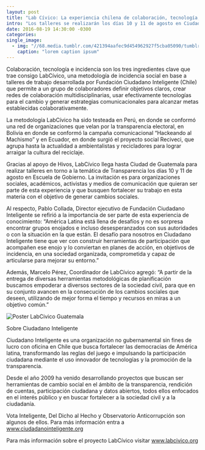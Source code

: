 ```yaml
---
layout: post
title: "Lab Cívico: La experiencia chilena de colaboración, tecnología, e incidencia para el cambio social"
intro: "Los talleres se realizarán los días 10 y 11 de agosto en Ciudad de Guatemala."
date: 2016-08-19 14:30:00 -0300
categories:
single_image:
  - img: "//68.media.tumblr.com/421394aafec9d454962927f5cba05090/tumblr_inline_obno3lC5MS1r9usgg_500.png"
    caption: "lorem caption ipsum"
---
```

Colaboración, tecnología e incidencia son los tres ingredientes clave que trae consigo LabCívico, una metodología de incidencia social en base a talleres de trabajo desarrollada por Fundación Ciudadano Inteligente (Chile) que permite a un grupo de colaboradores definir objetivos claros, crear redes de colaboración multidisciplinarias, usar efectivamente tecnologías para el cambio y generar estrategias comunicacionales para alcanzar metas establecidas colaborativamente.

La metodología LabCívico ha sido testeada en Perú, en donde se conformó una red de organizaciones que velan por la transparencia electoral, en Bolivia en donde se conformó la campaña comunicacional “Hackeando al Machismo” y en Ecuador, en donde surgió el proyecto social Reciveci, que agrupa hasta la actualidad a ambientalistas y recicladores para lograr arraigar la cultura del reciclaje.

Gracias al apoyo de Hivos, LabCívico llega hasta Ciudad de Guatemala para realizar talleres en torno a la temática de Transparencia los días 10 y 11 de agosto en Escuela de Gobierno. La invitación es para organizaciones sociales, académicos, activistas y medios de comunicación que quieran ser parte de esta experiencia y que busquen fortalecer su trabajo en esta materia con el objetivo de generar cambios sociales.

Al respecto, Pablo Collada, Director ejecutivo de Fundación Ciudadano Inteligente se refirió a la importancia de ser parte de esta experiencia de conocimiento: “América Latina está llena de desafíos y no es sorpresa encontrar grupos  enojados e incluso desesperanzados con sus autoridades o con la situación en la que están. El desafío para nosotros en Ciudadano Inteligente tiene que ver con construir herramientas de participación que acompañen ese enojo y lo conviertan en planes de acción, en objetivos de incidencia, en una sociedad organizada, comprometida y capaz de articularse para mejorar su entorno.”

Además, Marcelo Pérez, Coordinador de LabCívico agregó: “A partir de la entrega de diversas herramientas metodológicas de planificación buscamos empoderar a diversos sectores de la sociedad civil, para que en su conjunto avancen en la consecución de los cambios sociales que deseen, utilizando de mejor forma el tiempo y recursos en miras a un objetivo común.”

![Poster LabCivico Guatemala](//68.media.tumblr.com/421394aafec9d454962927f5cba05090/tumblr_inline_obno3lC5MS1r9usgg_500.png)

Sobre Ciudadano Inteligente

Ciudadano Inteligente es una organización no gubernamental sin fines de lucro con oficina en Chile que busca fortalecer las democracias de América latina, transformando las reglas del juego e impulsando la participación ciudadana mediante el uso innovador de tecnologías y la promoción de la transparencia.

Desde el año 2009 ha venido desarrollando proyectos que buscan ser herramientas de cambio social en el ámbito de la transparencia, rendición de cuentas, participación ciudadana y datos abiertos, todos ellos enfocados en el interés público y en buscar fortalecer a la sociedad civil y a la ciudadanía.

Vota Inteligente, Del Dicho al Hecho y Observatorio Anticorrupción son algunos de ellos. Para más información entra a www.ciudadanointeligente.org

Para más información sobre el proyecto LabCívico visitar www.labcivico.org
